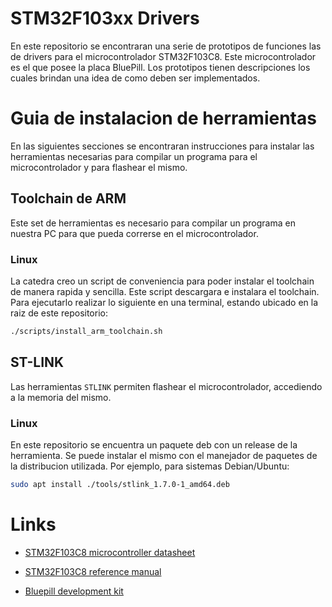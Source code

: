 # STM32F103xx Drivers
En este repositorio se encontraran una serie de prototipos de funciones las de drivers para el microcontrolador STM32F103C8.
Este microcontrolador es el que posee la placa BluePill.
Los prototipos tienen descripciones los cuales brindan una idea de como deben ser implementados.

# Guia de instalacion de herramientas
En las siguientes secciones se encontraran instrucciones para instalar las herramientas necesarias para compilar un programa para el microcontrolador y para flashear el mismo.

## Toolchain de ARM
Este set de herramientas es necesario para compilar un programa en nuestra PC para que pueda correrse en el microcontrolador.

### Linux
La catedra creo un script de conveniencia para poder instalar el toolchain de manera rapida y sencilla.
Este script descargara e instalara el toolchain.
Para ejecutarlo realizar lo siguiente en una terminal, estando ubicado en la raiz de este repositorio:
```bash
./scripts/install_arm_toolchain.sh
```
## ST-LINK
Las herramientas `STLINK` permiten flashear el microcontrolador, accediendo a la memoria del mismo. 

### Linux
En este repositorio se encuentra un paquete deb con un release de la herramienta.
Se puede instalar el mismo con el manejador de paquetes de la distribucion utilizada.
Por ejemplo, para sistemas Debian/Ubuntu:
```bash
sudo apt install ./tools/stlink_1.7.0-1_amd64.deb
```

# Links

* [STM32F103C8 microcontroller datasheet](https://www.st.com/en/microcontrollers-microprocessors/stm32f103c8.html)

* [STM32F103C8 reference manual](https://www.st.com/resource/en/reference_manual/rm0008-stm32f101xx-stm32f102xx-stm32f103xx-stm32f105xx-and-stm32f107xx-advanced-armbased-32bit-mcus-stmicroelectronics.pdf)

* [Bluepill development kit](https://stm32-base.org/boards/STM32F103C8T6-Blue-Pill.html)

